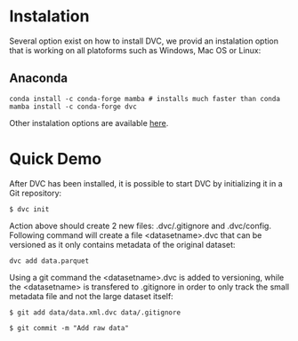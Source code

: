 # Instalation 
Several option exist on how to install DVC, we provid an instalation option that is working on all platoforms such as Windows, Mac OS or Linux: 

## Anaconda
`conda install -c conda-forge mamba # installs much faster than conda
mamba install -c conda-forge dvc`

Other instalation options are available [here](https://github.com/iterative/dvc#installation).

# Quick Demo
After DVC has been installed, it is possible to start DVC by initializing it in a Git repository: 

`$ dvc init`

Action above should create 2 new files: .dvc/.gitignore and .dvc/config.
Following command will create a file \<datasetname\>.dvc that can be versioned as it only contains metadata of the original dataset:

`dvc add data.parquet`

Using a git command the \<datasetname\>.dvc is added to versioning, while the \<datasetname\> is transfered to .gitignore in order to only track the small metadata file and not the large dataset itself:

`$ git add data/data.xml.dvc data/.gitignore`

`$ git commit -m "Add raw data"`


